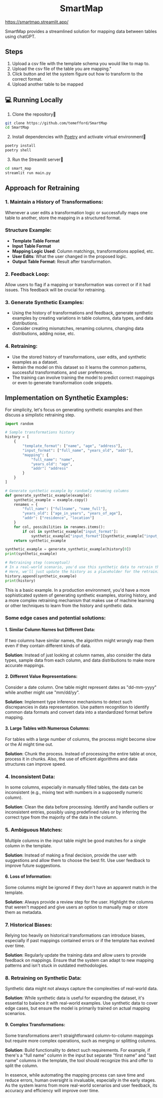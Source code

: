 <h1 align="center">
SmartMap
</h1>

https://smartmap.streamlit.app/

SmartMap provides a streamlined solution for mapping data between tables using chatGPT.

## Steps

1. Upload a csv file with the template schema you would like to map to.
2. Upload the csv file of the table you are mapping."
3. Click button and let the system figure out how to transform to the correct format.
4. Upload another table to be mapped

## 💻 Running Locally

1. Clone the repository📂

```bash
git clone https://github.com/temefford/SmartMap
cd SmartMap
```

2. Install dependencies with [Poetry](https://python-poetry.org/) and activate virtual environment🔨

```bash
poetry install
poetry shell
```

3. Run the Streamlit server🚀

```bash
cd smart_map
streamlit run main.py
```
## Approach for Retraining 

### 1. **Maintain a History of Transformations**:
Whenever a user edits a transformation logic or successfully maps one table to another, store the mapping in a structured format.

### Structure Example:
- **Template Table Format**
- **Input Table Format**
- **Mapping Logic Used**: Column matchings, transformations applied, etc.
- **User Edits**: What the user changed in the proposed logic.
- **Output Table Format**: Result after transformation.

### 2. **Feedback Loop**:
Allow users to flag if a mapping or transformation was correct or if it had issues. This feedback will be crucial for retraining.

### 3. **Generate Synthetic Examples**:
- Using the history of transformations and feedback, generate synthetic examples by creating variations in table columns, data types, and data distributions.
- Consider creating mismatches, renaming columns, changing data distributions, adding noise, etc.

### 4. **Retraining**:
- Use the stored history of transformations, user edits, and synthetic examples as a dataset.
- Retrain the model on this dataset so it learns the common patterns, successful transformations, and user preferences.
- The training can involve training the model to predict correct mappings or even to generate transformation code snippets.

## Implementation on Synthetic Examples:

For simplicity, let's focus on generating synthetic examples and then discuss a simplistic retraining step.

```python
import random

# Sample transformations history
history = [
    {
        "template_format": ["name", "age", "address"],
        "input_format": ["full_name", "years_old", "addr"],
        "mapping": {
            "full_name": "name",
            "years_old": "age",
            "addr": "address"
        }
    }
]

# Generate synthetic example by randomly renaming columns
def generate_synthetic_example(example):
    synthetic_example = example.copy()
    renames = {
        "full_name": ["fullname", "name_full"],
        "years_old": ["age_in_years", "years_of_age"],
        "addr": ["residence", "location"]
    }
    for col, possibilities in renames.items():
        if col in synthetic_example["input_format"]:
            synthetic_example["input_format"][synthetic_example["input_format"].index(col)] = random.choice(possibilities)
    return synthetic_example

synthetic_example = generate_synthetic_example(history[0])
print(synthetic_example)

# Retraining step (conceptual)
# In a real-world scenario, you'd use this synthetic data to retrain the model.
# Here, we'll just update the history as a placeholder for the retraining process.
history.append(synthetic_example)
print(history)
```

This is a basic example. In a production environment, you'd have a more sophisticated system of generating synthetic examples, storing history, and a more complex retraining mechanism that makes use of machine learning or other techniques to learn from the history and synthetic data.


### Some edge cases and potential solutions:
#### 1. **Similar Column Names but Different Data**:
If two columns have similar names, the algorithm might wrongly map them even if they contain different kinds of data.

**Solution**: Instead of just looking at column names, also consider the data types, sample data from each column, and data distributions to make more accurate mappings.

#### 2. **Different Value Representations**:
Consider a date column. One table might represent dates as "dd-mm-yyyy" while another might use "mm/dd/yy".

**Solution**: Implement type inference mechanisms to detect such discrepancies in data representation. Use pattern recognition to identify common data formats and convert data into a standardized format before mapping.

#### 3. **Large Tables with Numerous Columns**:
For tables with a large number of columns, the process might become slow or the AI might time out.

**Solution**: Chunk the process. Instead of processing the entire table at once, process it in chunks. Also, the use of efficient algorithms and data structures can improve speed.

### 4. **Inconsistent Data**:
In some columns, especially in manually filled tables, the data can be inconsistent (e.g., mixing text with numbers in a supposedly numeric column).

**Solution**: Clean the data before processing. Identify and handle outliers or inconsistent entries, possibly using predefined rules or by inferring the correct type from the majority of the data in the column.

### 5. **Ambiguous Matches**:
Multiple columns in the input table might be good matches for a single column in the template.

**Solution**: Instead of making a final decision, provide the user with suggestions and allow them to choose the best fit. Use user feedback to improve future suggestions.

#### 6. **Loss of Information**:
Some columns might be ignored if they don't have an apparent match in the template.

**Solution**: Always provide a review step for the user. Highlight the columns that weren't mapped and give users an option to manually map or store them as metadata.

### 7. **Historical Biases**:
Relying too heavily on historical transformations can introduce biases, especially if past mappings contained errors or if the template has evolved over time.

**Solution**: Regularly update the training data and allow users to provide feedback on mappings. Ensure that the system can adapt to new mapping patterns and isn't stuck in outdated methodologies.

### 8. **Retraining on Synthetic Data**:
Synthetic data might not always capture the complexities of real-world data.

**Solution**: While synthetic data is useful for expanding the dataset, it's essential to balance it with real-world examples. Use synthetic data to cover edge cases, but ensure the model is primarily trained on actual mapping scenarios.

#### 9. **Complex Transformations**:
Some transformations aren't straightforward column-to-column mappings but require more complex operations, such as merging or splitting columns.

**Solution**: Build functionality to detect such requirements. For example, if there's a "full name" column in the input but separate "first name" and "last name" columns in the template, the tool should recognize this and offer to split the column.

In essence, while automating the mapping process can save time and reduce errors, human oversight is invaluable, especially in the early stages. As the system learns from more real-world scenarios and user feedback, its accuracy and efficiency will improve over time.
